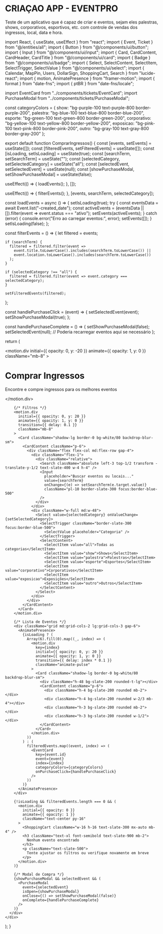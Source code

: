 # CRIAÇAO APP - EVENTPRO
Teste de um aplicativo que é capaz de criar e eventos, sejam eles palestras, shows, corporativos, esportivos, etc. com controle de vendas dos ingressos, local, data e hora.

import React, { useState, useEffect } from "react";
import { Event, Ticket } from "@/entities/all";
import { Button } from "@/components/ui/button";
import { Input } from "@/components/ui/input";
import { Card, CardContent, CardHeader, CardTitle } from "@/components/ui/card";
import { Badge } from "@/components/ui/badge";
import { Select, SelectContent, SelectItem, SelectTrigger, SelectValue } from "@/components/ui/select";
import { Calendar, MapPin, Users, DollarSign, ShoppingCart, Search } from "lucide-react";
import { motion, AnimatePresence } from "framer-motion";
import { format } from "date-fns";
import { ptBR } from "date-fns/locale";

import EventCard from "../components/tickets/EventCard";
import PurchaseModal from "../components/tickets/PurchaseModal";

const categoryColors = {
  show: "bg-purple-100 text-purple-800 border-purple-200",
  palestra: "bg-blue-100 text-blue-800 border-blue-200",
  esporte: "bg-green-100 text-green-800 border-green-200",
  corporativo: "bg-yellow-100 text-yellow-800 border-yellow-200",
  exposicao: "bg-pink-100 text-pink-800 border-pink-200",
  outro: "bg-gray-100 text-gray-800 border-gray-200"
};

export default function ComprarIngressos() {
  const [events, setEvents] = useState([]);
  const [filteredEvents, setFilteredEvents] = useState([]);
  const [isLoading, setIsLoading] = useState(true);
  const [searchTerm, setSearchTerm] = useState("");
  const [selectedCategory, setSelectedCategory] = useState("all");
  const [selectedEvent, setSelectedEvent] = useState(null);
  const [showPurchaseModal, setShowPurchaseModal] = useState(false);

  useEffect(() => {
    loadEvents();
  }, []);

  useEffect(() => {
    filterEvents();
  }, [events, searchTerm, selectedCategory]);

  const loadEvents = async () => {
    setIsLoading(true);
    try {
      const eventsData = await Event.list("-created_date");
      const activeEvents = (eventsData || []).filter(event => event.status === "ativo");
      setEvents(activeEvents);
    } catch (error) {
      console.error("Erro ao carregar eventos:", error);
      setEvents([]);
    }
    setIsLoading(false);
  };

  const filterEvents = () => {
    let filtered = events;

    if (searchTerm) {
      filtered = filtered.filter(event =>
        event.title.toLowerCase().includes(searchTerm.toLowerCase()) ||
        event.location.toLowerCase().includes(searchTerm.toLowerCase())
      );
    }

    if (selectedCategory !== "all") {
      filtered = filtered.filter(event => event.category === selectedCategory);
    }

    setFilteredEvents(filtered);
  };

  const handlePurchaseClick = (event) => {
    setSelectedEvent(event);
    setShowPurchaseModal(true);
  };

  const handlePurchaseComplete = () => {
    setShowPurchaseModal(false);
    setSelectedEvent(null);
    // Poderia recarregar eventos aqui se necessário
  };

  return (
    <div className="min-h-screen bg-gradient-to-br from-slate-50 via-blue-50 to-purple-50 p-6">
      <div className="max-w-7xl mx-auto">
        <motion.div
          initial={{ opacity: 0, y: -20 }}
          animate={{ opacity: 1, y: 0 }}
          className="mb-8"
        >
          <h1 className="text-3xl md:text-4xl font-bold text-slate-900 mb-2">
            Comprar Ingressos
          </h1>
          <p className="text-slate-600 text-lg">Encontre e compre ingressos para os melhores eventos</p>
        </motion.div>

        {/* Filtros */}
        <motion.div
          initial={{ opacity: 0, y: 20 }}
          animate={{ opacity: 1, y: 0 }}
          transition={{ delay: 0.1 }}
          className="mb-8"
        >
          <Card className="shadow-lg border-0 bg-white/80 backdrop-blur-sm">
            <CardContent className="p-6">
              <div className="flex flex-col md:flex-row gap-4">
                <div className="flex-1">
                  <div className="relative">
                    <Search className="absolute left-3 top-1/2 transform -translate-y-1/2 text-slate-400 w-4 h-4" />
                    <Input
                      placeholder="Buscar eventos ou locais..."
                      value={searchTerm}
                      onChange={(e) => setSearchTerm(e.target.value)}
                      className="pl-10 border-slate-300 focus:border-blue-500"
                    />
                  </div>
                </div>
                <div className="w-full md:w-48">
                  <Select value={selectedCategory} onValueChange={setSelectedCategory}>
                    <SelectTrigger className="border-slate-300 focus:border-blue-500">
                      <SelectValue placeholder="Categoria" />
                    </SelectTrigger>
                    <SelectContent>
                      <SelectItem value="all">Todas as categorias</SelectItem>
                      <SelectItem value="show">Shows</SelectItem>
                      <SelectItem value="palestra">Palestras</SelectItem>
                      <SelectItem value="esporte">Esportes</SelectItem>
                      <SelectItem value="corporativo">Corporativos</SelectItem>
                      <SelectItem value="exposicao">Exposições</SelectItem>
                      <SelectItem value="outro">Outros</SelectItem>
                    </SelectContent>
                  </Select>
                </div>
              </div>
            </CardContent>
          </Card>
        </motion.div>

        {/* Lista de Eventos */}
        <div className="grid md:grid-cols-2 lg:grid-cols-3 gap-6">
          <AnimatePresence>
            {isLoading ? (
              Array(6).fill(0).map((_, index) => (
                <motion.div
                  key={index}
                  initial={{ opacity: 0, y: 20 }}
                  animate={{ opacity: 1, y: 0 }}
                  transition={{ delay: index * 0.1 }}
                  className="animate-pulse"
                >
                  <Card className="shadow-lg border-0 bg-white/80 backdrop-blur-sm">
                    <div className="h-48 bg-slate-200 rounded-t-lg"></div>
                    <CardContent className="p-6">
                      <div className="h-4 bg-slate-200 rounded mb-2"></div>
                      <div className="h-4 bg-slate-200 rounded w-2/3 mb-4"></div>
                      <div className="h-3 bg-slate-200 rounded mb-2"></div>
                      <div className="h-3 bg-slate-200 rounded w-1/2"></div>
                    </CardContent>
                  </Card>
                </motion.div>
              ))
            ) : (
              filteredEvents.map((event, index) => (
                <EventCard
                  key={event.id}
                  event={event}
                  index={index}
                  categoryColors={categoryColors}
                  onPurchaseClick={handlePurchaseClick}
                />
              ))
            )}
          </AnimatePresence>
        </div>

        {!isLoading && filteredEvents.length === 0 && (
          <motion.div
            initial={{ opacity: 0 }}
            animate={{ opacity: 1 }}
            className="text-center py-16"
          >
            <ShoppingCart className="w-16 h-16 text-slate-300 mx-auto mb-4" />
            <h3 className="text-xl font-semibold text-slate-900 mb-2">
              Nenhum evento encontrado
            </h3>
            <p className="text-slate-500">
              Tente ajustar os filtros ou verifique novamente em breve
            </p>
          </motion.div>
        )}

        {/* Modal de Compra */}
        {showPurchaseModal && selectedEvent && (
          <PurchaseModal
            event={selectedEvent}
            isOpen={showPurchaseModal}
            onClose={() => setShowPurchaseModal(false)}
            onComplete={handlePurchaseComplete}
          />
        )}
      </div>
    </div>
  );
}
